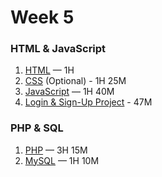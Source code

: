 # Week 5

### HTML & JavaScript

1. [HTML](https://www.youtube.com/watch?v=UB1O30fR-EE&t=2239s&pp=ygURaHRtbCBjcmFzaCBjb3Vyc2U%3D) — 1H
2. [CSS](https://www.youtube.com/watch?v=yfoY53QXEnI&pp=ygUZY3NzIGNyYXNoIGNvdXJzZSB0cmF2ZXJzeQ%3D%3D) (Optional) - 1H 25M
3. [JavaScript](https://www.youtube.com/watch?v=hdI2bqOjy3c&t=1s&pp=ygUPanMgY3Jhc2ggY291cnNl) — 1H 40M
4. [Login & Sign-Up Project](https://www.youtube.com/watch?v=3GsKEtBcGTk) - 47M

### PHP & SQL

1. [PHP](https://www.youtube.com/watch?v=BUCiSSyIGGU&pp=ygUQcGhwIGNyYXNoIGNvdXJzZQ%3D%3D) — 3H 15M
2. [MySQL](https://www.youtube.com/watch?v=9ylj9NR0Lcg&t=63s&pp=ygUbbXlzcWwgY3Jhc2ggY291cnNlIHRyYXZlcnN5) — 1H 10M
